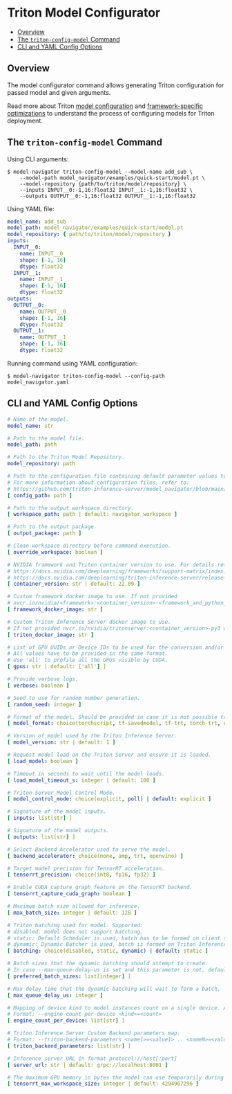 <!--
Copyright (c) 2021-2022, NVIDIA CORPORATION. All rights reserved.

Licensed under the Apache License, Version 2.0 (the "License");
you may not use this file except in compliance with the License.
You may obtain a copy of the License at

    http://www.apache.org/licenses/LICENSE-2.0

Unless required by applicable law or agreed to in writing, software
distributed under the License is distributed on an "AS IS" BASIS,
WITHOUT WARRANTIES OR CONDITIONS OF ANY KIND, either express or implied.
See the License for the specific language governing permissions and
limitations under the License.
-->

# Triton Model Configurator

<!-- START doctoc generated TOC please keep comment here to allow auto update -->
<!-- DON'T EDIT THIS SECTION, INSTEAD RE-RUN doctoc TO UPDATE -->

- [Overview](#overview)
- [The `triton-config-model` Command](#the-triton-config-model-command)
- [CLI and YAML Config Options](#cli-and-yaml-config-options)

<!-- END doctoc generated TOC please keep comment here to allow auto update -->

## Overview

The model configurator command allows generating Triton configuration for passed model and given arguments.

Read more about Triton [model configuration](https://github.com/triton-inference-server/server/blob/master/docs/model_configuration.md)
and [framework-specific optimizations](https://github.com/triton-inference-server/server/blob/master/docs/optimization.md#framework-specific-optimization)
to understand the process of configuring models for Triton deployment.

## The `triton-config-model` Command

Using CLI arguments:

```shell
$ model-navigator triton-config-model --model-name add_sub \
    --model-path model_navigator/examples/quick-start/model.pt \
    --model-repository {path/to/triton/model/repository} \
    --inputs INPUT__0:-1,16:float32 INPUT__1:-1,16:float32 \
    --outputs OUTPUT__0:-1,16:float32 OUTPUT__1:-1,16:float32
```

Using YAML file:

```yaml
model_name: add_sub
model_path: model_navigator/examples/quick-start/model.pt
model_repository: { path/to/triton/model/repository }
inputs:
  INPUT__0:
    name: INPUT__0
    shape: [-1, 16]
    dtype: float32
  INPUT__1:
    name: INPUT__1
    shape: [-1, 16]
    dtype: float32
outputs:
  OUTPUT__0:
    name: OUTPUT__0
    shape: [-1, 16]
    dtype: float32
  OUTPUT__1:
    name: OUTPUT__1
    shape: [-1, 16]
    dtype: float32
```

Running command using YAML configuration:

```shell
$ model-navigator triton-config-model --config-path model_navigator.yaml
```

## CLI and YAML Config Options

[comment]: <> (START_CONFIG_LIST)
```yaml
# Name of the model.
model_name: str

# Path to the model file.
model_path: path

# Path to the Triton Model Repository.
model_repository: path

# Path to the configuration file containing default parameter values to use.
# For more information about configuration files, refer to:
# https://github.com/triton-inference-server/model_navigator/blob/main/docs/run.md
[ config_path: path ]

# Path to the output workspace directory.
[ workspace_path: path | default: navigator_workspace ]

# Path to the output package.
[ output_package: path ]

# Clean workspace directory before command execution.
[ override_workspace: boolean ]

# NVIDIA framework and Triton container version to use. For details refer to
# https://docs.nvidia.com/deeplearning/frameworks/support-matrix/index.html and
# https://docs.nvidia.com/deeplearning/triton-inference-server/release-notes/index.html for details).
[ container_version: str | default: 22.09 ]

# Custom framework docker image to use. If not provided
# nvcr.io/nvidia/<framework>:<container_version>-<framework_and_python_version> will be used
[ framework_docker_image: str ]

# Custom Triton Inference Server docker image to use.
# If not provided nvcr.io/nvidia/tritonserver:<container_version>-py3 will be used
[ triton_docker_image: str ]

# List of GPU UUIDs or Device IDs to be used for the conversion and/or profiling.
# All values have to be provided in the same format.
# Use 'all' to profile all the GPUs visible by CUDA.
[ gpus: str | default: ['all'] ]

# Provide verbose logs.
[ verbose: boolean ]

# Seed to use for random number generation.
[ random_seed: integer ]

# Format of the model. Should be provided in case it is not possible to obtain format from model filename.
[ model_format: choice(torchscript, tf-savedmodel, tf-trt, torch-trt, onnx, trt) ]

# Version of model used by the Triton Inference Server.
[ model_version: str | default: 1 ]

# Request model load on the Triton Server and ensure it is loaded.
[ load_model: boolean ]

# Timeout in seconds to wait until the model loads.
[ load_model_timeout_s: integer | default: 100 ]

# Triton Server Model Control Mode.
[ model_control_mode: choice(explicit, poll) | default: explicit ]

# Signature of the model inputs.
[ inputs: list[str] ]

# Signature of the model outputs.
[ outputs: list[str] ]

# Select Backend Accelerator used to serve the model.
[ backend_accelerator: choice(none, amp, trt, openvino) ]

# Target model precision for TensorRT acceleration.
[ tensorrt_precision: choice(int8, fp16, fp32) ]

# Enable CUDA capture graph feature on the TensorRT backend.
[ tensorrt_capture_cuda_graph: boolean ]

# Maximum batch size allowed for inference.
[ max_batch_size: integer | default: 128 ]

# Triton batching used for model. Supported:
# disabled: model does not support batching,
# static: Default Scheduler is used, batch has to be formed on client side,
# dynamic: Dynamic Batcher is used, batch is formed on Triton Inference Server side.
[ batching: choice(disabled, static, dynamic) | default: static ]

# Batch sizes that the dynamic batching should attempt to create.
# In case --max-queue-delay-us is set and this parameter is not, default value will be --max-batch-size.
[ preferred_batch_sizes: list[integer] ]

# Max delay time that the dynamic batching will wait to form a batch.
[ max_queue_delay_us: integer ]

# Mapping of device kind to model instances count on a single device. Available devices: [cpu|gpu].
# Format: --engine-count-per-device <kind>=<count>
[ engine_count_per_device: list[str] ]

# Triton Inference Server Custom Backend parameters map.
# Format: --triton-backend-parameters <name1>=<value1> .. <nameN>=<valueN>
[ triton_backend_parameters: list[str] ]

# Inference server URL in format protocol://host[:port]
[ server_url: str | default: grpc://localhost:8001 ]

# The maximum GPU memory in bytes the model can use temporarily during execution for TensorRT acceleration.
[ tensorrt_max_workspace_size: integer | default: 4294967296 ]

```
[comment]: <> (END_CONFIG_LIST)
